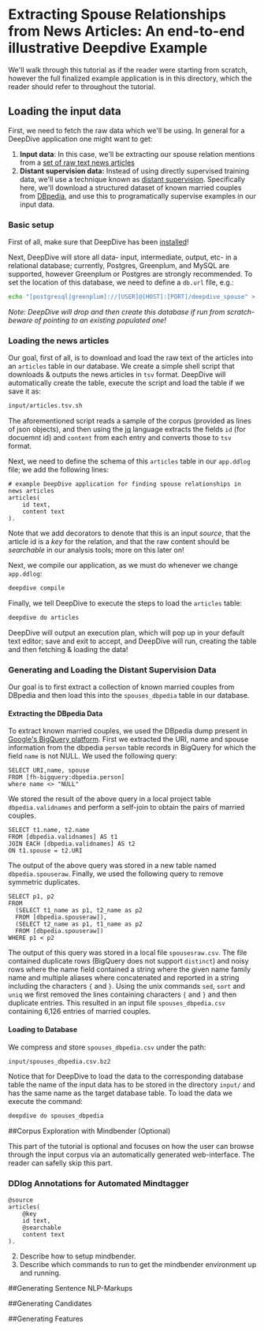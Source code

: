 # Extracting Spouse Relationships from News Articles: An end-to-end illustrative Deepdive Example

We'll walk through this tutorial as if the reader were starting from scratch,
however the full finalized example application is in this directory, which the reader should refer to throughout the tutorial.

## Loading the input data
First, we need to fetch the raw data which we'll be using.
In general for a DeepDive application one might want to get:
  1. **Input data**: In this case, we'll be extracting our spouse relation mentions from a [set of raw text news articles](http://research.signalmedia.co/newsir16/signal-dataset.html)
  2. **Distant supervision data:** Instead of using directly supervised training data, we'll use a technique known as [distant supervision](http://deepdive.stanford.edu/doc/general/distant_supervision.html).  Specifically here, we'll download a structured dataset of known married couples from [DBpedia](http://wiki.dbpedia.org/), and use this to programatically supervise examples in our input data.

### Basic setup
First of all, make sure that DeepDive has been [installed](http://deepdive.stanford.edu/doc/basics/installation.html)!

Next, DeepDive will store all data- input, intermediate, output, etc- in a relational database;
currently, Postgres, Greenplum, and MySQL are supported, however Greenplum or Postgres are strongly recommended.
To set the location of this database, we need to define a `db.url` file, e.g.:
```bash
echo "[postgresql|greenplum]://[USER]@[HOST]:[PORT]/deepdive_spouse" > db.url
```
_Note: DeepDive will drop and then create this database if run from scratch- beware of pointing to an existing populated one!_

### Loading the news articles
Our goal, first of all, is to download and load the raw text of the articles into an `articles` table in our database.
We create a simple shell script that downloads & outputs the news articles in `tsv` format.
DeepDive will automatically create the table, execute the script and load the table if we save it as:
```bash
input/articles.tsv.sh
```
The aforementioned script reads a sample of the corpus (provided as lines of json objects), and then using the [jq](https://stedolan.github.io/jq/) language extracts the fields `id` (for docuemnt id) and `content` from each entry and converts those to `tsv` format.
 
Next, we need to define the schema of this `articles` table in our `app.ddlog` file; we add the following lines:
```
# example DeepDive application for finding spouse relationships in news articles
articles(
    id text,
    content text
).
```
Note that we add decorators to denote that this is an input _source_,
that the article id is a _key_ for the relation, and that the raw content should be _searchable_ in our analysis tools; more on this later on!

Next, we compile our application, as we must do whenever we change `app.ddlog`:
```bash
deepdive compile
```

Finally, we tell DeepDive to execute the steps to load the `articles` table:
```bash
deepdive do articles
```
DeepDive will output an execution plan, which will pop up in your default text editor;
save and exit to accept, and DeepDive will run, creating the table and then fetching & loading the data!


### Generating and Loading the Distant Supervision Data
Our goal is to first extract a collection of known married couples from DBpedia and then load this into the `spouses_dbpedia` table in our database.

#### Extracting the DBpedia Data
To extract known married couples, we used the DBpedia dump present in [Google's BigQuery platform](https://bigquery.cloud.google.com). 
First we extracted the URI, name and spouse information from the dbpedia `person` table records in BigQuery for which the field `name` is not NULL. We used the following query:

```
SELECT URI,name, spouse
FROM [fh-bigquery:dbpedia.person]
where name <> "NULL"
```
We stored the result of the above query in a local project table `dbpedia.validnames` and perform a self-join to obtain the pairs of married couples.

```
SELECT t1.name, t2.name
FROM [dbpedia.validnames] AS t1
JOIN EACH [dbpedia.validnames] AS t2 
ON t1.spouse = t2.URI
```
The output of the above query was stored in a new table named `dbpedia.spouseraw`. Finally, we used the following query to remove symmetric duplicates.

```
SELECT p1, p2
FROM 
  (SELECT t1_name as p1, t2_name as p2
  FROM [dbpedia.spouseraw]),
  (SELECT t2_name as p1, t1_name as p2
  FROM [dbpedia.spouseraw])
WHERE p1 < p2
```
The output of this query was stored in a local file `spousesraw.csv`. The file contained duplicate rows (BigQuery does not support `distinct`) and noisy rows where the name field contained a string where the given name family name and multiple aliases where concatenated and reported in a string including the characters `{` and `}`. Using the unix commands `sed`, `sort` and `uniq` we first removed the lines containing characters `{` and `}` and then duplicate entries. This resulted in an input file `spouses_dbpedia.csv` containing 6,126 entries of married couples.

#### Loading to Database

We compress and store `spouses_dbpedia.csv` under the path:
```bash
input/spouses_dbpedia.csv.bz2
```
Notice that for DeepDive to load the data to the corresponding database table the name of the input data has to be stored in the directory `input/` and has the same name as the target database table. To load the data we execute the command:
```bash
deepdive do spouses_dbpedia
``` 

##Corpus Exploration with Mindbender (Optional)

This part of the tutorial is optional and focuses on how the user can browse through the input corpus via an automatically generated web-interface. The reader can safelly skip this part.

### DDlog Annotations for Automated Mindtagger 
```
@source
articles(
    @key
    id text,
    @searchable
    content text
).
```

2. Describe how to setup mindbender.
3. Describe which commands to run to get the mindbender environment up and running.

##Generating Sentence NLP-Markups

##Generating Candidates

##Generating Features


